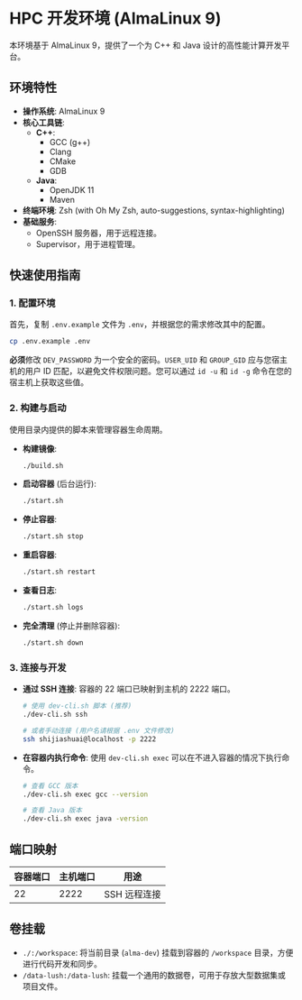 # HPC 开发环境 (AlmaLinux 9)

本环境基于 AlmaLinux 9，提供了一个为 C++ 和 Java 设计的高性能计算开发平台。

## 环境特性

- **操作系统**: AlmaLinux 9
- **核心工具链**:
  - **C++**:
    - GCC (g++)
    - Clang
    - CMake
    - GDB
  - **Java**:
    - OpenJDK 11
    - Maven
- **终端环境**: Zsh (with Oh My Zsh, auto-suggestions, syntax-highlighting)
- **基础服务**:
  - OpenSSH 服务器，用于远程连接。
  - Supervisor，用于进程管理。

## 快速使用指南

### 1. 配置环境

首先，复制 `.env.example` 文件为 `.env`，并根据您的需求修改其中的配置。

```bash
cp .env.example .env
```

**必须**修改 `DEV_PASSWORD` 为一个安全的密码。`USER_UID` 和 `GROUP_GID` 应与您宿主机的用户 ID 匹配，以避免文件权限问题。您可以通过 `id -u` 和 `id -g` 命令在您的宿主机上获取这些值。

### 2. 构建与启动

使用目录内提供的脚本来管理容器生命周期。

- **构建镜像**:
  ```bash
  ./build.sh
  ```
- **启动容器** (后台运行):
  ```bash
  ./start.sh
  ```
- **停止容器**:
  ```bash
  ./start.sh stop
  ```
- **重启容器**:
  ```bash
  ./start.sh restart
  ```
- **查看日志**:
  ```bash
  ./start.sh logs
  ```
- **完全清理** (停止并删除容器):
  ```bash
  ./start.sh down
  ```

### 3. 连接与开发

- **通过 SSH 连接**:
  容器的 22 端口已映射到主机的 2222 端口。
  ```bash
  # 使用 dev-cli.sh 脚本 (推荐)
  ./dev-cli.sh ssh

  # 或者手动连接 (用户名请根据 .env 文件修改)
  ssh shijiashuai@localhost -p 2222
  ```

- **在容器内执行命令**:
  使用 `dev-cli.sh exec` 可以在不进入容器的情况下执行命令。
  ```bash
  # 查看 GCC 版本
  ./dev-cli.sh exec gcc --version

  # 查看 Java 版本
  ./dev-cli.sh exec java -version
  ```

## 端口映射

| 容器端口 | 主机端口 | 用途       |
|----------|----------|------------|
| 22       | 2222     | SSH 远程连接 |

## 卷挂载

- `./:/workspace`: 将当前目录 (`alma-dev`) 挂载到容器的 `/workspace` 目录，方便进行代码开发和同步。
- `/data-lush:/data-lush`: 挂载一个通用的数据卷，可用于存放大型数据集或项目文件。
